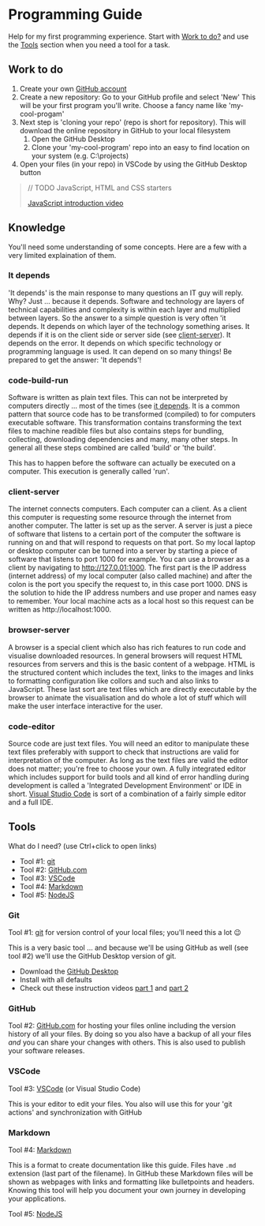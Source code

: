 # Programming Guide

Help for my first programming experience. Start with [Work to do?](#work-to-do) and use the [Tools](#tools) section when you need a tool for a task.

## Work to do

1. Create your own [GitHub account](https://github.com/login)
1. Create a new repository: Go to your GitHub profile and select 'New'
   This will be your first program you'll write. Choose a fancy name like 'my-cool-progam'
1. Next step is 'cloning your repo' (repo is short for repository). This will download the online repository in GitHub to your local filesystem
   1. Open the GitHub Desktop
   1. Clone your 'my-cool-program' repo into an easy to find location on your system (e.g. C:\projects)
1. Open your files (in your repo) in VSCode by using the GitHub Desktop button

> // TODO JavaScript, HTML and CSS starters
> 
> [JavaScript introduction video](https://youtu.be/W6NZfCO5SIk)

## Knowledge

You'll need some understanding of some concepts. Here are a few with a very limited explaination of them.

### It depends

'It depends' is the main response to many questions an IT guy will reply. Why? Just ... because it depends.
Software and technology are layers of technical capabilities and complexity is within each layer and multiplied between layers.
So the answer to a simple question is very often 'it depends.
It depends on which layer of the technology something arises.
It depends if it is on the client side or server side (see [client-server](#client-server)).
It depends on the error.
It depends on which specific technology or programming language is used.
It can depend on so many things!
Be prepared to get the answer: 'It depends'!

### code-build-run

Software is written as plain text files.
This can not be interpreted by computers directly ... most of the times (see [it depends](#it-depends).
It is a common pattern that source code has to be transformed (compiled) to for computers executable software.
This transformation contains transforming the text files to machine readible files but also contains steps for bundling, collecting, downloading dependencies and many, many other steps.
In general all these steps combined are called 'build' or 'the build'.

This has to happen before the software can actually be executed on a computer. This execution is generally called 'run'.

### client-server

The internet connects computers.
Each computer can a client.
As a client this computer is requesting some resource through the internet from another computer.
The latter is set up as the server.
A server is just a piece of software that listens to a certain port of the computer the software is running on and that will respond to requests on that port.
So my local laptop or desktop computer can be turned into a server by starting a piece of software that listens to port 1000 for example.
You can use a browser as a client by navigating to http://127.0.01:1000.
The first part is the IP address (internet address) of my local computer (also called machine) and after the colon is the port you specify the request to, in this case port 1000.
DNS is the solution to hide the IP address numbers and use proper and names easy to remember.
Your local machine acts as a local host so this request can be written as http://localhost:1000.

### browser-server

A browser is a special client which also has rich features to run code and visualise downloaded resources.
In general browsers will request HTML resources from servers and this is the basic content of a webpage.
HTML is the structured content which includes the text, links to the images and links to formatting configuration like collors and such and also links to JavaScript.
These last sort are text files which are directly executable by the browser to animate the visualisation and do whole a lot of stuff which will make the user interface interactive for the user.

### code-editor

Source code are just text files.
You will need an editor to manipulate these text files preferably with support to check that instructions are valid for interpretation of the computer.
As long as the text files are valid the editor does not matter; you're free to choose your own.
A fully integrated editor which includes support for build tools and all kind of error handling during development is called a 'Integrated Development Environment' or IDE in short.
[Visual Studio Code](#vscode) is sort of a combination of a fairly simple editor and a full IDE.

## Tools

What do I need? (use Ctrl+click to open links)

- Tool #1: [git](#git)
- Tool #2: [GitHub.com](#github)
- Tool #3: [VSCode](#vscode)
- Tool #4: [Markdown](#markdown)
- Tool #5: [NodeJS](#nodejs)

### Git

Tool #1: [git](https://git-scm.com/) for version control of your local files; you'll need this a lot :wink:

This is a very basic tool ... and because we'll be using GitHub as well (see tool #2) we'll use the GitHub Desktop version of git.

- Download the [GitHub Desktop](https://desktop.github.com/)
- Install with all defaults
- Check out these instruction videos [part 1](https://youtu.be/9GKpbI1siow) and [part 2](https://youtu.be/n-p1RUmdl9M)

### GitHub

Tool #2: [GitHub.com](https://github.com/) for hosting your files online including the version history of all your files. By doing so you also have a backup of all your files _and_ you can share your changes with others. This is also used to publish your software releases.

### VSCode

Tool #3: [VSCode](https://code.visualstudio.com/) (or Visual Studio Code)

This is your editor to edit your files. You also will use this for your 'git actions' and synchronization with GitHub

### Markdown

Tool #4: [Markdown](https://docs.github.com/en/get-started/writing-on-github/getting-started-with-writing-and-formatting-on-github/basic-writing-and-formatting-syntax)

This is a format to create documentation like this guide. Files have `.md` extension (last part of the filename). In GitHub these Markdown files will be shown as webpages with links and formatting like bulletpoints and headers. Knowing this tool will help you document your own journey in developing your applications.

Tool #5: [NodeJS](https://nodejs.org/en/)

